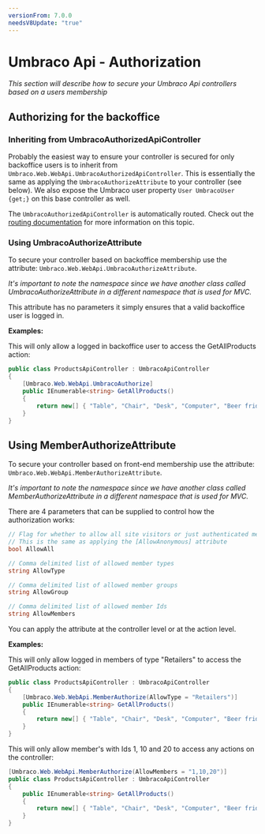 ```yaml
---
versionFrom: 7.0.0
needsV8Update: "true"
---
```


# Umbraco Api - Authorization

_This section will describe how to secure your Umbraco Api controllers based on a users membership_ 

## Authorizing for the backoffice

### Inheriting from UmbracoAuthorizedApiController

Probably the easiest way to ensure your controller is secured for only backoffice users is to inherit from `Umbraco.Web.WebApi.UmbracoAuthorizedApiController`. This is essentially the same as applying the `UmbracoAuthorizeAttribute` to your controller (see below). We also expose the Umbraco user property `User UmbracoUser {get;}` on this base controller as well.

The `UmbracoAuthorizedApiController` is automatically routed.  Check out the [routing documentation](../Authorized/index.md) for more information on this topic.

### Using UmbracoAuthorizeAttribute

To secure your controller based on backoffice membership use the attribute: `Umbraco.Web.WebApi.UmbracoAuthorizeAttribute`.

*It's important to note the namespace since we have another class called UmbracoAuthorizeAttribute in a different namespace that is used for MVC.*

This attribute has no parameters it simply ensures that a valid backoffice user is logged in.

**Examples:**

This will only allow a logged in backoffice user to access the GetAllProducts action:

```csharp
public class ProductsApiController : UmbracoApiController
{
    [Umbraco.Web.WebApi.UmbracoAuthorize]
    public IEnumerable<string> GetAllProducts()
    {
        return new[] { "Table", "Chair", "Desk", "Computer", "Beer fridge" };
    }
}
```

## Using MemberAuthorizeAttribute

To secure your controller based on front-end membership use the attribute: `Umbraco.Web.WebApi.MemberAuthorizeAttribute`. 

*It's important to note the namespace since we have another class called MemberAuthorizeAttribute in a different namespace that is used for MVC.*

There are 4 parameters that can be supplied to control how the authorization works:

```csharp
// Flag for whether to allow all site visitors or just authenticated members
// This is the same as applying the [AllowAnonymous] attribute
bool AllowAll

// Comma delimited list of allowed member types
string AllowType

// Comma delimited list of allowed member groups
string AllowGroup

// Comma delimited list of allowed member Ids
string AllowMembers
```

You can apply the attribute at the controller level or at the action level. 

**Examples:**

This will only allow logged in members of type "Retailers" to access the GetAllProducts action:

```csharp
public class ProductsApiController : UmbracoApiController
{
    [Umbraco.Web.WebApi.MemberAuthorize(AllowType = "Retailers")]
    public IEnumerable<string> GetAllProducts()
    {
        return new[] { "Table", "Chair", "Desk", "Computer", "Beer fridge" };
    }
}
```

This will only allow member's with Ids 1, 10 and 20 to access any actions on the controller:

```csharp
[Umbraco.Web.WebApi.MemberAuthorize(AllowMembers = "1,10,20")]
public class ProductsApiController : UmbracoApiController
{	    
    public IEnumerable<string> GetAllProducts()
    {
        return new[] { "Table", "Chair", "Desk", "Computer", "Beer fridge" };
    }
}
```
